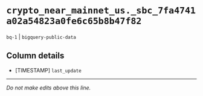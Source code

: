 # `crypto_near_mainnet_us._sbc_7fa4741a02a54823a0fe6c65b8b47f82`
`bq-1` | `bigquery-public-data`

## Column details
* [TIMESTAMP] `last_update`

-------------------------------------------------------------------------------
*Do not make edits above this line.*

